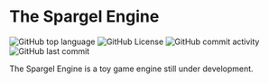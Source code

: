 # The Spargel Engine

![GitHub top language](https://img.shields.io/github/languages/top/SpargelEngine/spargel)
![GitHub License](https://img.shields.io/github/license/SpargelEngine/spargel)
![GitHub commit activity](https://img.shields.io/github/commit-activity/t/SpargelEngine/spargel)
![GitHub last commit](https://img.shields.io/github/last-commit/SpargelEngine/spargel)

The Spargel Engine is a toy game engine still under development.
